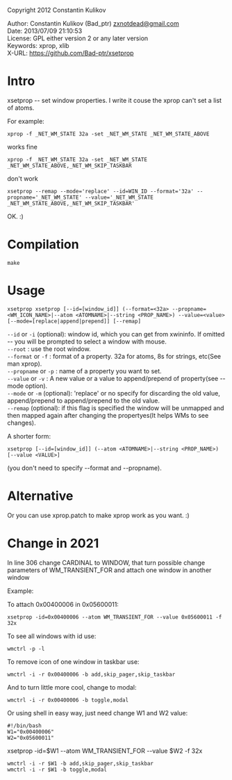 Copyright 2012 Constantin Kulikov  

Author: Constantin Kulikov (Bad_ptr) <zxnotdead@gmail.com>  
Date: 2013/07/09 21:10:53  
License: GPL either version 2 or any later version  
Keywords: xprop, xlib  
X-URL: https://github.com/Bad-ptr/xsetprop  


# Intro

xsetprop -- set window properties. I write it couse the xprop can't set a list of atoms.  

For example:

    xprop -f _NET_WM_STATE 32a -set _NET_WM_STATE _NET_WM_STATE_ABOVE

works fine

    xprop -f _NET_WM_STATE 32a -set _NET_WM_STATE _NET_WM_STATE_ABOVE,_NET_WM_SKIP_TASKBAR

don't work

    xsetprop --remap --mode='replace' --id=WIN_ID --format='32a' --propname='_NET_WM_STATE' --value='_NET_WM_STATE _NET_WM_STATE_ABOVE,_NET_WM_SKIP_TASKBAR'

OK. :)

# Compilation

    make

# Usage

    xsetprop xsetprop [--id=[window_id]] (--format=<32a> --propname=<WM_ICON_NAME>|--atom <ATOMNAME>|--string <PROP_NAME>) --value=<value> [--mode=[replace|append|prepend]] [--remap]

`--id` or `-i` (optional): window id, which you can get from xwininfo. If omitted -- you will be prompted to select a window with mouse.  
`--root` : use the root window.  
`--format` or `-f` : format of a property. 32a for atoms, 8s for strings, etc(See man xprop).  
`--propname` or `-p` : name of a property you want to set.  
`--value` or `-v` : A new value or a value to append/prepend of property(see --mode option).  
`--mode` or `-m` (optional): 'replace' or no specify for discarding the old value, append/prepend to append/prepend to the old value.  
`--remap` (optional): if this flag is specified the window will be unmapped and then mapped again after changing the propertyes(It helps WMs to see changes).  

A shorter form:

    xsetprop [--id=[window_id]] (--atom <ATOMNAME>|--string <PROP_NAME>) [--value <VALUE>]

(you don't need to specify --format and --propname).

# Alternative

Or you can use xprop.patch to make xprop work as you want. :)


# Change in 2021

In line 306 change CARDINAL to WINDOW, that turn possible change parameters of WM_TRANSIENT_FOR and attach one window in another window

Example:

To attach 0x00400006 in 0x05600011:

    xsetprop -id=0x00400006 --atom WM_TRANSIENT_FOR --value 0x05600011 -f 32x
    
To see all windows with id use:

    wmctrl -p -l

To remove icon of one window in taskbar use:

    wmctrl -i -r 0x00400006 -b add,skip_pager,skip_taskbar

And to turn little more cool, change to modal:

    wmctrl -i -r 0x00400006 -b toggle,modal

Or using shell in easy way, just need change W1 and W2 value:

    #!/bin/bash
    W1="0x00400006"
    W2="0x05600011"

xsetprop -id=$W1 --atom WM_TRANSIENT_FOR --value $W2 -f 32x

    wmctrl -i -r $W1 -b add,skip_pager,skip_taskbar
    wmctrl -i -r $W1 -b toggle,modal
